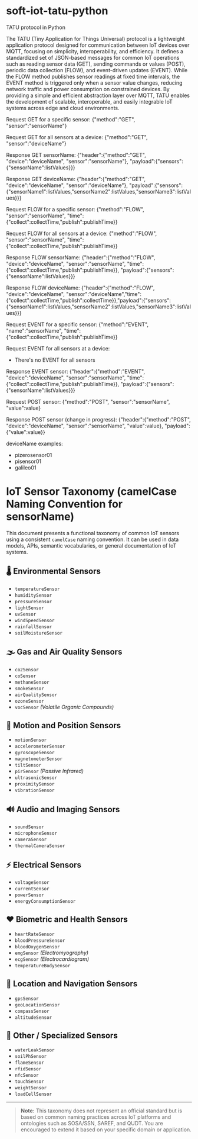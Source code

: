 # soft-iot-tatu-python

TATU protocol in Python

The TATU (Tiny Application for Things Universal) protocol is a lightweight application protocol designed for communication between IoT devices over MQTT, focusing on simplicity, interoperability, and efficiency. It defines a standardized set of JSON-based messages for common IoT operations such as reading sensor data (GET), sending commands or values (POST), periodic data collection (FLOW), and event-driven updates (EVENT). While the FLOW method publishes sensor readings at fixed time intervals, the EVENT method is triggered only when a sensor value changes, reducing network traffic and power consumption on constrained devices. By providing a simple and efficient abstraction layer over MQTT, TATU enables the development of scalable, interoperable, and easily integrable IoT systems across edge and cloud environments.


Request GET for a specific sensor: 
{"method":"GET", "sensor":"sensorName"}

Request GET for all sensors at a device: 
{"method":"GET", "sensor":"deviceName"}

Response GET sensorName:
{"header":{"method":"GET", "device":"deviceName", "sensor":"sensorName"}, "payload":{"sensors":{"sensorName":listValues}}}

Response GET deviceName:
{"header":{"method":"GET", "device":"deviceName", "sensor":"deviceName"}, "payload":{"sensors":{"sensorName1":listValues,"sensorName2":listValues,"sensorName3":listValues}}}



Request FLOW for a specific sensor:
{"method":"FLOW", "sensor":"sensorName", "time":{"collect":collectTime,"publish":publishTime}}

Request FLOW for all sensors at a device:
{"method":"FLOW", "sensor":"sensorName", "time":{"collect":collectTime,"publish":publishTime}}

Response FLOW sensorName:
{"header":{"method":"FLOW", "device":"deviceName", "sensor":"sensorName", "time":{"collect":collectTime,"publish":publishTime}}, "payload":{"sensors":{"sensorName":listValues}}}

Response FLOW deviceName:
{"header":{"method":"FLOW", "device":"deviceName", "sensor":"deviceName","time":{"collect":collectTime,"publish":collectTime}},"payload":{"sensors":{"sensorName1":listValues,"sensorName2":listValues,"sensorName3":listValues}}}



Request EVENT for a specific sensor:
{"method":"EVENT", "name":"sensorName", "time":{"collect":collectTime,"publish":publishTime}}

Request EVENT for all sensors at a device: 
- There's no EVENT for all sensors

Response EVENT sensor:
{"header":{"method":"EVENT", "device":"deviceName", "sensor":"sensorName", "time":{"collect":collectTime,"publish":publishTime}}, "payload":{"sensors":{"sensorName":listValues}}}


Request POST sensor:
{"method":"POST", "sensor":"sensorName", "value":value}

Response POST sensor (change in progress):
{"header":{"method":"POST", "device":"deviceName", "sensor":"sensorName", "value":value}, "payload":{"value":value}}



deviceName examples:
- pizerosensor01
- pisensor01
- galileo01



# IoT Sensor Taxonomy (camelCase Naming Convention for sensorName)

This document presents a functional taxonomy of common IoT sensors using a consistent `camelCase` naming convention. It can be used in data models, APIs, semantic vocabularies, or general documentation of IoT systems.

## 🌡️ Environmental Sensors
- `temperatureSensor`
- `humiditySensor`
- `pressureSensor`
- `lightSensor`
- `uvSensor`
- `windSpeedSensor`
- `rainfallSensor`
- `soilMoistureSensor`

## 🌫️ Gas and Air Quality Sensors
- `co2Sensor`
- `coSensor`
- `methaneSensor`
- `smokeSensor`
- `airQualitySensor`
- `ozoneSensor`
- `vocSensor` *(Volatile Organic Compounds)*

## 🧭 Motion and Position Sensors
- `motionSensor`
- `accelerometerSensor`
- `gyroscopeSensor`
- `magnetometerSensor`
- `tiltSensor`
- `pirSensor` *(Passive Infrared)*
- `ultrasonicSensor`
- `proximitySensor`
- `vibrationSensor`

## 🔊 Audio and Imaging Sensors
- `soundSensor`
- `microphoneSensor`
- `cameraSensor`
- `thermalCameraSensor`

## ⚡ Electrical Sensors
- `voltageSensor`
- `currentSensor`
- `powerSensor`
- `energyConsumptionSensor`

## ❤️ Biometric and Health Sensors
- `heartRateSensor`
- `bloodPressureSensor`
- `bloodOxygenSensor`
- `emgSensor` *(Electromyography)*
- `ecgSensor` *(Electrocardiogram)*
- `temperatureBodySensor`

## 📍 Location and Navigation Sensors
- `gpsSensor`
- `geoLocationSensor`
- `compassSensor`
- `altitudeSensor`

## 🧪 Other / Specialized Sensors
- `waterLeakSensor`
- `soilPhSensor`
- `flameSensor`
- `rfidSensor`
- `nfcSensor`
- `touchSensor`
- `weightSensor`
- `loadCellSensor`

---

> **Note:** This taxonomy does not represent an official standard but is based on common naming practices across IoT platforms and ontologies such as SOSA/SSN, SAREF, and QUDT. You are encouraged to extend it based on your specific domain or application.
